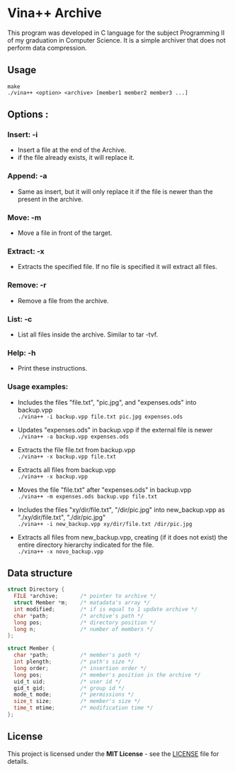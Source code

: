 # Vina++ Archive

This program was developed in C language for the subject Programming II of my graduation in Computer Science. It is a simple archiver that does not perform data compression.

## Usage

``` 
make
./vina++ <option> <archive> [member1 member2 member3 ...]
```
## Options : 

### Insert: -i

- Insert a file at the end of the Archive.
- if the file already exists, it will replace it.

### Append: -a

- Same as insert, but it will only replace it if the file is newer than the present in the archive.

### Move: -m

- Move a file in front of the target.

### Extract: -x

- Extracts the specified file. If no file is specified it will extract all files.

### Remove: -r

- Remove a file from the archive.

### List: -c

- List all files inside the archive. Similar to tar -tvf.

### Help: -h

- Print these instructions.

### Usage examples: 

- Includes the files "file.txt", "pic.jpg", and "expenses.ods" into backup.vpp </br> 
```./vina++ -i backup.vpp file.txt pic.jpg expenses.ods```

- Updates "expenses.ods" in backup.vpp if the external file is newer </br> 
```./vina++ -a backup.vpp expenses.ods```

- Extracts the file file.txt from backup.vpp </br> 
```./vina++ -x backup.vpp file.txt```

- Extracts all files from backup.vpp </br> 
```./vina++ -x backup.vpp```

- Moves the file "file.txt" after "expenses.ods" in backup.vpp </br> 
```./vina++ -m expenses.ods backup.vpp file.txt```

- Includes the files "xy/dir/file.txt", "/dir/pic.jpg" into new_backup.vpp as "./xy/dir/file.txt", "./dir/pic.jpg" </br> 
```./vina++ -i new_backup.vpp xy/dir/file.txt /dir/pic.jpg```

- Extracts all files from new_backup.vpp, creating (if it does not exist) the entire directory hierarchy indicated for the file. </br> 
```./vina++ -x novo_backup.vpp```

## Data structure

```c
struct Directory {
  FILE *archive;       /* pointer to archive */
  struct Member *m;    /* matadata's array */ 
  int modified;        /* if is equal to 1 update archive */
  char *path;          /* archive's path */
  long pos;            /* directory position */
  long n;              /* number of members */
};

struct Member { 
  char *path;          /* member's path */
  int plength;         /* path's size */
  long order;          /* insertion order */
  long pos;            /* member's position in the archive */
  uid_t uid;           /* user id */
  gid_t gid;           /* group id */
  mode_t mode;         /* permissions */
  size_t size;         /* member's size */
  time_t mtime;        /* modification time */
};
``` 

## License

This project is licensed under the **MIT License** - see the [LICENSE](LICENSE) file for details.
